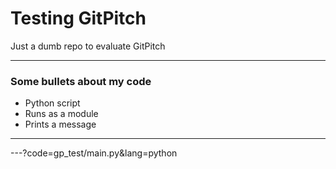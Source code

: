 # Testing GitPitch 

Just a dumb repo to evaluate GitPitch

---

### Some bullets about my code 

- Python script
- Runs as a module
- Prints a message

---

---?code=gp_test/main.py&lang=python
